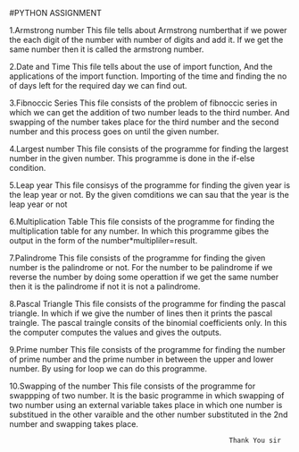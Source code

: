 #PYTHON ASSIGNMENT

1.Armstrong number
     This file tells about Armstrong numberthat if we power the each digit of the number with number of digits and add it. If we get the same number then it is called the armstrong number.
     
2.Date and Time
    This file tells about the use of import function, And the applications of the import function. Importing of the time and finding the no of days left for the required day we can find out.
  
3.Fibnoccic Series
    This file consists of the problem of fibnoccic series in which we can get the addition of two number leads to the third number. And swapping of the number takes place for the third number and the second number and this process goes on until the given number.
    
4.Largest number
    This file consists of the programme for finding the largest number in the given number. This programme is done in the if-else condition.
    
5.Leap year
    This file consisys of the programme for finding the given year is the leap year or not. By the given comditions we can sau that the year is the leap year or not
    
6.Multiplication Table
    This file consists of the programme for finding the multiplication table for any number. In which this programme gibes the output in the form of the number*multipliler=result. 
    
7.Palindrome
    This file consists of the programme for finding the given number is the palindrome or not. For the number to be palindrome if we reverse the number by doing some operattion if we get the same number then it is the palindrome if not it is not a palindrome.
    
8.Pascal Triangle
    This file consists of the programme for finding the pascal triangle. In which if we give the number of lines then it prints the pascal traingle. The pascal traingle consits of the binomial coefficients only. In this the computer computes the values and gives the outputs.
    
9.Prime number
    This file consists of the programme for finding the number of prime number and the prime number in between the upper and lower number. By using for loop we can do this programme.
    
10.Swapping of the number
     This file consists of the programme for swappping of two number. It is the basic programme in which swapping of two number using an external variable takes place in which one number is substitued in the other varaible and the other number substituted in the 2nd number and swapping takes place.
                  
                  
                                                           Thank You sir
